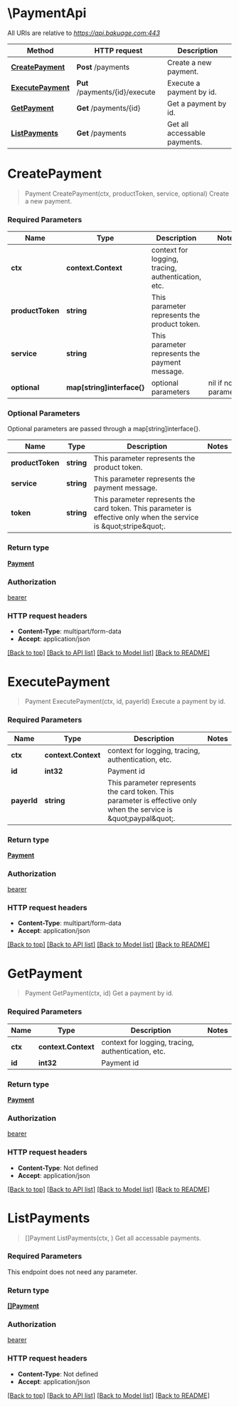 # \PaymentApi

All URIs are relative to *https://api.bakuage.com:443*

Method | HTTP request | Description
------------- | ------------- | -------------
[**CreatePayment**](PaymentApi.md#CreatePayment) | **Post** /payments | Create a new payment.
[**ExecutePayment**](PaymentApi.md#ExecutePayment) | **Put** /payments/{id}/execute | Execute a payment by id.
[**GetPayment**](PaymentApi.md#GetPayment) | **Get** /payments/{id} | Get a payment by id.
[**ListPayments**](PaymentApi.md#ListPayments) | **Get** /payments | Get all accessable payments.


# **CreatePayment**
> Payment CreatePayment(ctx, productToken, service, optional)
Create a new payment.

### Required Parameters

Name | Type | Description  | Notes
------------- | ------------- | ------------- | -------------
 **ctx** | **context.Context** | context for logging, tracing, authentication, etc.
  **productToken** | **string**| This parameter represents the product token. | 
  **service** | **string**| This parameter represents the payment message. | 
 **optional** | **map[string]interface{}** | optional parameters | nil if no parameters

### Optional Parameters
Optional parameters are passed through a map[string]interface{}.

Name | Type | Description  | Notes
------------- | ------------- | ------------- | -------------
 **productToken** | **string**| This parameter represents the product token. | 
 **service** | **string**| This parameter represents the payment message. | 
 **token** | **string**| This parameter represents the card token. This parameter is effective only when the service is \&quot;stripe\&quot;. | 

### Return type

[**Payment**](Payment.md)

### Authorization

[bearer](../README.md#bearer)

### HTTP request headers

 - **Content-Type**: multipart/form-data
 - **Accept**: application/json

[[Back to top]](#) [[Back to API list]](../README.md#documentation-for-api-endpoints) [[Back to Model list]](../README.md#documentation-for-models) [[Back to README]](../README.md)

# **ExecutePayment**
> Payment ExecutePayment(ctx, id, payerId)
Execute a payment by id.

### Required Parameters

Name | Type | Description  | Notes
------------- | ------------- | ------------- | -------------
 **ctx** | **context.Context** | context for logging, tracing, authentication, etc.
  **id** | **int32**| Payment id | 
  **payerId** | **string**| This parameter represents the card token. This parameter is effective only when the service is \&quot;paypal\&quot;. | 

### Return type

[**Payment**](Payment.md)

### Authorization

[bearer](../README.md#bearer)

### HTTP request headers

 - **Content-Type**: multipart/form-data
 - **Accept**: application/json

[[Back to top]](#) [[Back to API list]](../README.md#documentation-for-api-endpoints) [[Back to Model list]](../README.md#documentation-for-models) [[Back to README]](../README.md)

# **GetPayment**
> Payment GetPayment(ctx, id)
Get a payment by id.

### Required Parameters

Name | Type | Description  | Notes
------------- | ------------- | ------------- | -------------
 **ctx** | **context.Context** | context for logging, tracing, authentication, etc.
  **id** | **int32**| Payment id | 

### Return type

[**Payment**](Payment.md)

### Authorization

[bearer](../README.md#bearer)

### HTTP request headers

 - **Content-Type**: Not defined
 - **Accept**: application/json

[[Back to top]](#) [[Back to API list]](../README.md#documentation-for-api-endpoints) [[Back to Model list]](../README.md#documentation-for-models) [[Back to README]](../README.md)

# **ListPayments**
> []Payment ListPayments(ctx, )
Get all accessable payments.

### Required Parameters
This endpoint does not need any parameter.

### Return type

[**[]Payment**](Payment.md)

### Authorization

[bearer](../README.md#bearer)

### HTTP request headers

 - **Content-Type**: Not defined
 - **Accept**: application/json

[[Back to top]](#) [[Back to API list]](../README.md#documentation-for-api-endpoints) [[Back to Model list]](../README.md#documentation-for-models) [[Back to README]](../README.md)

